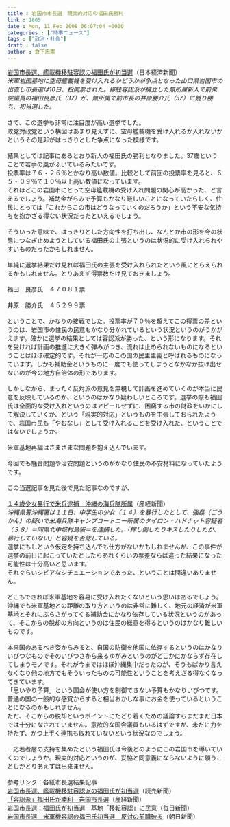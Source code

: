 ```yaml
---
title : 岩国市市長選　現実的対応の福田氏勝利
link : 1865
date : Mon, 11 Feb 2008 06:07:04 +0000
categories : ["時事ニュース"]
tags : ["政治・社会"]
draft : false
author : 倉下忠憲
---
```


<A HREF="http://www.nikkei.co.jp/news/seiji/20080211AT3S0901210022008.html" TARGET="_blank">岩国市長選、艦載機移駐容認の福田氏が初当選</A>（日本経済新聞）<BR><I>米軍岩国基地に空母艦載機を受け入れるかどうかが争点となった山口県岩国市の出直し市長選は10日、投開票された。移駐容認派が擁立した無所属新人で前衆院議員の福田良彦氏（37）が、無所属で前市長の井原勝介氏（57）に競り勝ち、初当選した。</I><BR><BR>さて、この選挙も非常に注目度が高い選挙でした。<BR>政党対政党という構図はあまり見えずに、空母艦載機を受け入れるか入れないかというその是非がはっきりとした争点になった模様です。<BR><BR>結果としては記事にあるとおり新人の福田氏の勝利となりました。37歳ということで若手の風がふいているみたいです。<BR>投票率は７６・２６％とかなり高い数値。比較として前回の投票率を見ると、６５・０９％で１０％以上高い数値になっています。<BR>それほどこの岩国市にとって空母艦載機の受け入れ問題の関心が高かった、と言えるでしょう。補助金がらみで予算もかなり厳しいことになっていたらしく、住民にとっては「これからこの市はどうなっていくのだろうか」という不安な気持ちを抱かざる得ない状況だったといえるでしょう。<BR><BR>そういった意味で、はっきりとした方向性を打ち出し、なんとか市の形を今の状態につなぎ止めようとしている福田氏の主張というのは状況的に受け入れられやすいものだったかもしれません。<BR><BR>単純に選挙結果だけ見れば福田氏の主張を受け入れられたという風にとらえられるかもしれません。とりあえず得票数だけ見ておきましょう。<BR><BR>福田　良彦氏　４７０８１票<BR><BR>井原　勝介氏　４５２９９票<BR><BR>ということで、かなりの接戦でした。投票率が７０％を超えてこの得票の差というのは、岩国市の住民の民意もかなり分かれているという状況というのがうかがえます。確かに選挙の結果としては容認派が勝った、という形になります。それを受ければ計画の推進に大きく弾みがつき、流れは止められないものになるということはほぼ確定的です。それが一応のこの国の民主主義と呼ばれるものになっています。しかも補助金というものに一度でも使ってしまうとなかなか抜け出せないのが今の地方自治体の形であります。<BR><BR>しかしながら、まったく反対派の意見を無視して計画を進めていくのが本当に民意を反映しているのか、というのはかなり疑わしいところです。選挙の際も福田氏は全面的な受け入れというのはアピールせずに、困窮する市の財政をいかにして解決していくか、という「現実的対応」というものを主張しておられたようで、岩国市民も「やむなし」として受け入れることを受け入れた、ということではないでしょうか。<BR><BR>米軍基地再編はさまざまな問題を抱え込んでいます。<BR><BR>今回でも騒音問題や治安問題というのがかなり住民の不安材料になっていたようです。<BR><BR>この当選記事を見た後で見た記事なのですが、<BR><BR><A HREF="http://sankei.jp.msn.com/affairs/crime/080211/crm0802110953007-n1.htm" TARGET="_blank">１４歳少女暴行で米兵逮捕　沖縄の海兵隊所属</A>（産経新聞）<BR><I>沖縄県警沖縄署は１１日、中学生の少女（１４）を暴行したとして、強姦（ごうかん）の疑いで米海兵隊キャンプコートニー所属のタイロン・ハドナット容疑者（３８）＝同県北中城村島袋＝を逮捕した。「押し倒したりキスしたりしたが、暴行していない」と容疑を否認している。</I><BR>選挙にもしという仮定を持ち込んでも仕方がないかもしれませんが、この事件が選挙の前日に起こっていたとしたらあれくらいの票差ならば違った結果になった可能性は十分高いと思います。<BR>それぐらいシビアなシチュエーションであった、ということは間違いありません。<BR><BR>どこもできれば米軍基地を容易に受け入れたくないという思いはあるでしょう。<BR>沖縄でも米軍基地との距離の取り方というのは非常に難しく、地元の経済が米軍基地とそれにぶらさがってくる補助金にかなり依存している状況というのがあって、そこからの脱却の方向というのは住民の総意を得るというのはかなり難しいものです。<BR><BR>本来国のあるべき姿からみると、自国の防衛を他国に依存するというのはかなりいびつなものでそのいびつさから来るゆがみというのがどこかにかならず存在してしまうモノです。それが今まではほぼ沖縄集中だったのが、そうもばかり言えなくなり他の地方でもそういったものの可能性ということを考えざる得なくなってきています。<BR>「思いやり予算」という国会が使い方を制御できない予算もかなりいびつです。<BR>普通の国の一般的な感覚からすると相当おかしな事にお金を使っているということになるのかもしれません。<BR>ただ、そこからの脱却というポイントにたどり着くための議論すらまだまだ日本では十分になされていません。意欲的な国会議員もいるはずですが、未だに力を持たず、かつ上手く連携も取れていないという状況なのでしょう。<BR><BR>一応若者層の支持を集めたという福田氏は今後どのようにこの岩国市を導いていくのでしょうか。現実的対応というのが、妥協と同意義にならないように願うことしかとりあえずは出来ません。<BR><BR>参考リンク：各紙市長選結果記事<BR><A HREF="http://www.yomiuri.co.jp/politics/news/20080210-OYT1T00614.htm" TARGET="_blank">岩国市長選、艦載機移駐容認派の福田氏が初当選</A>（読売新聞）<BR><A HREF="http://sankei.jp.msn.com/politics/policy/080210/plc0802102319007-n1.htm" TARGET="_blank">「容認派」福田氏が勝利　岩国市長選</A>（産経新聞）<BR><A HREF="http://mainichi.jp/select/today/news/20080211k0000m010087000c.html" TARGET="_blank">岩国市長選：福田氏が初当選　基地「移転容認」に民意</A>（毎日新聞）<BR><A HREF="http://www.asahi.com/politics/update/0210/SEB200802100009.html" TARGET="_blank">岩国市長選　米軍機容認の福田氏初当選　反対の前職破る</A>（朝日新聞）<br><br>
